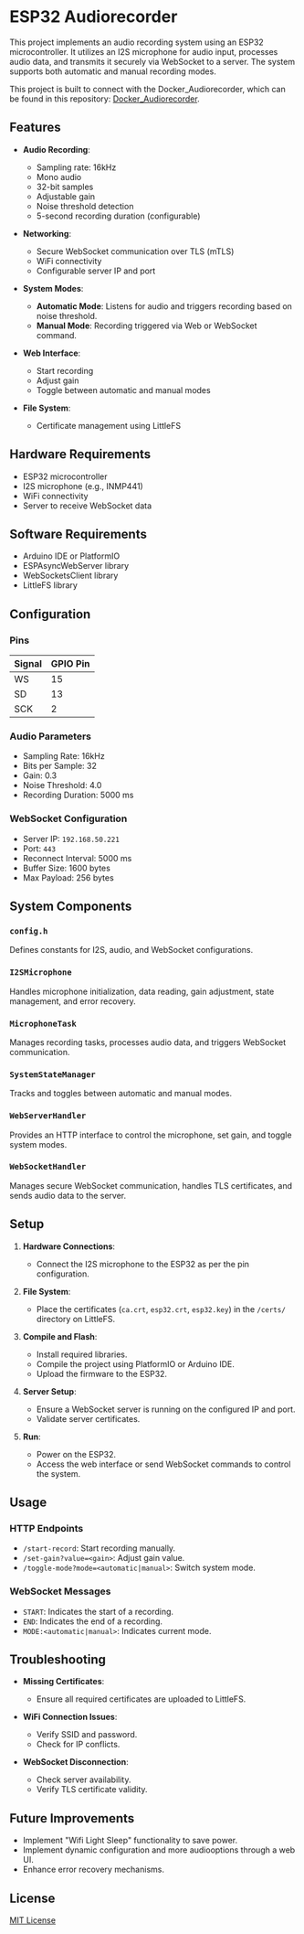 # ESP32 Audiorecorder

This project implements an audio recording system using an ESP32 microcontroller. It utilizes an I2S microphone for audio input, processes audio data, and transmits it securely via WebSocket to a server. The system supports both automatic and manual recording modes.

This project is built to connect with the Docker_Audiorecorder, which can be found in this repository: [Docker_Audiorecorder](https://github.com/PBergstrom90/Docker_Audiorecorder).

## Features

- **Audio Recording**:
  - Sampling rate: 16kHz
  - Mono audio
  - 32-bit samples
  - Adjustable gain
  - Noise threshold detection
  - 5-second recording duration (configurable)

- **Networking**:
  - Secure WebSocket communication over TLS (mTLS)
  - WiFi connectivity
  - Configurable server IP and port

- **System Modes**:
  - **Automatic Mode**: Listens for audio and triggers recording based on noise threshold.
  - **Manual Mode**: Recording triggered via Web or WebSocket command.

- **Web Interface**:
  - Start recording
  - Adjust gain
  - Toggle between automatic and manual modes

- **File System**:
  - Certificate management using LittleFS

## Hardware Requirements

- ESP32 microcontroller
- I2S microphone (e.g., INMP441)
- WiFi connectivity
- Server to receive WebSocket data

## Software Requirements

- Arduino IDE or PlatformIO
- ESPAsyncWebServer library
- WebSocketsClient library
- LittleFS library

## Configuration

### Pins

| Signal | GPIO Pin |
|--------|----------|
| WS     | 15       |
| SD     | 13       |
| SCK    | 2        |

### Audio Parameters

- Sampling Rate: 16kHz
- Bits per Sample: 32
- Gain: 0.3
- Noise Threshold: 4.0
- Recording Duration: 5000 ms

### WebSocket Configuration

- Server IP: `192.168.50.221`
- Port: `443`
- Reconnect Interval: 5000 ms
- Buffer Size: 1600 bytes
- Max Payload: 256 bytes

## System Components

### `config.h`
Defines constants for I2S, audio, and WebSocket configurations.

### `I2SMicrophone`
Handles microphone initialization, data reading, gain adjustment, state management, and error recovery.

### `MicrophoneTask`
Manages recording tasks, processes audio data, and triggers WebSocket communication.

### `SystemStateManager`
Tracks and toggles between automatic and manual modes.

### `WebServerHandler`
Provides an HTTP interface to control the microphone, set gain, and toggle system modes.

### `WebSocketHandler`
Manages secure WebSocket communication, handles TLS certificates, and sends audio data to the server.

## Setup

1. **Hardware Connections**:
   - Connect the I2S microphone to the ESP32 as per the pin configuration.

2. **File System**:
   - Place the certificates (`ca.crt`, `esp32.crt`, `esp32.key`) in the `/certs/` directory on LittleFS.

3. **Compile and Flash**:
   - Install required libraries.
   - Compile the project using PlatformIO or Arduino IDE.
   - Upload the firmware to the ESP32.

4. **Server Setup**:
   - Ensure a WebSocket server is running on the configured IP and port.
   - Validate server certificates.

5. **Run**:
   - Power on the ESP32.
   - Access the web interface or send WebSocket commands to control the system.

## Usage

### HTTP Endpoints

- `/start-record`: Start recording manually.
- `/set-gain?value=<gain>`: Adjust gain value.
- `/toggle-mode?mode=<automatic|manual>`: Switch system mode.

### WebSocket Messages

- `START`: Indicates the start of a recording.
- `END`: Indicates the end of a recording.
- `MODE:<automatic|manual>`: Indicates current mode.

## Troubleshooting

- **Missing Certificates**:
  - Ensure all required certificates are uploaded to LittleFS.

- **WiFi Connection Issues**:
  - Verify SSID and password.
  - Check for IP conflicts.

- **WebSocket Disconnection**:
  - Check server availability.
  - Verify TLS certificate validity.

## Future Improvements

- Implement "Wifi Light Sleep" functionality to save power.
- Implement dynamic configuration and more audiooptions through a web UI.
- Enhance error recovery mechanisms.

## License

[MIT License](LICENSE)